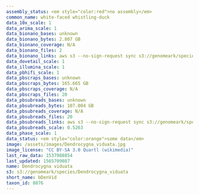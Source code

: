 ```yaml
---
assembly_status: <em style="color:red">no assembly</em>
common_name: white-faced whistling-duck
data_10x_scale: 1
data_arima_scale: 1
data_bionano_bases: unknown
data_bionano_bytes: 2.807 GB
data_bionano_coverage: N/A
data_bionano_files: 2
data_bionano_links: aws s3 --no-sign-request sync s3://genomeark/species/Dendrocygna_viduata/bDenVid1/genomic_data/bionano/ .<br>
data_dovetail_scale: 1
data_illumina_scale: 1
data_pbhifi_scale: 1
data_pbscraps_bases: unknown
data_pbscraps_bytes: 165.665 GB
data_pbscraps_coverage: N/A
data_pbscraps_files: 20
data_pbsubreads_bases: unknown
data_pbsubreads_bytes: 107.004 GB
data_pbsubreads_coverage: N/A
data_pbsubreads_files: 20
data_pbsubreads_links: aws s3 --no-sign-request sync s3://genomeark/species/Dendrocygna_viduata/bDenVid1/genomic_data/pacbio/ . --exclude "*scraps.bam* --exclude "*ccs.bam*"<br>
data_pbsubreads_scale: 0.5263
data_phase_scale: 1
data_status: <em style="color:orange">some data</em>
image: /assets/images/Dendrocygna_viduata.jpg
image_license: "CC BY-SA 3.0 Quartl (wikimedia)"
last_raw_data: 1537988854
last_updated: 1565709087
name: Dendrocygna viduata
s3: s3://genomeark/species/Dendrocygna_viduata
short_name: bDenVid
taxon_id: 8876
---
```

